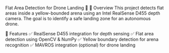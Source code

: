 Flat Area Detection for Drone Landing 🚁
📌 Overview
This project detects flat areas inside a yellow-bounded arena using an Intel RealSense D455 depth camera. The goal is to identify a safe landing zone for an autonomous drone.

🚀 Features
✅ RealSense D455 integration for depth sensing
✅ Flat area detection using OpenCV & NumPy
✅ Yellow boundary detection for arena recognition
✅ MAVROS integration (optional) for drone landing

